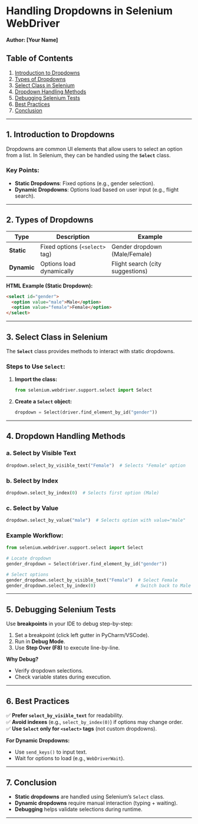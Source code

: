
# **Handling Dropdowns in Selenium WebDriver**  
**Author: [Your Name]**  

## **Table of Contents**  
1. [Introduction to Dropdowns](#introduction-to-dropdowns)  
2. [Types of Dropdowns](#types-of-dropdowns)  
3. [Select Class in Selenium](#select-class-in-selenium)  
4. [Dropdown Handling Methods](#dropdown-handling-methods)  
5. [Debugging Selenium Tests](#debugging-selenium-tests)  
6. [Best Practices](#best-practices)  
7. [Conclusion](#conclusion)  

---

## **1. Introduction to Dropdowns**  
Dropdowns are common UI elements that allow users to select an option from a list. In Selenium, they can be handled using the **`Select`** class.  

### **Key Points:**  
- **Static Dropdowns**: Fixed options (e.g., gender selection).  
- **Dynamic Dropdowns**: Options load based on user input (e.g., flight search).  

---

## **2. Types of Dropdowns**  

| Type          | Description                          | Example                          |  
|---------------|--------------------------------------|----------------------------------|  
| **Static**    | Fixed options (`<select>` tag)       | Gender dropdown (Male/Female)    |  
| **Dynamic**   | Options load dynamically             | Flight search (city suggestions) |  

**HTML Example (Static Dropdown):**  
```html
<select id="gender">
  <option value="male">Male</option>
  <option value="female">Female</option>
</select>
```

---

## **3. Select Class in Selenium**  
The **`Select`** class provides methods to interact with static dropdowns.  

### **Steps to Use `Select`:**  
1. **Import the class:**  
   ```python
   from selenium.webdriver.support.select import Select
   ```  
2. **Create a `Select` object:**  
   ```python
   dropdown = Select(driver.find_element_by_id("gender"))
   ```  

---

## **4. Dropdown Handling Methods**  

### **a. Select by Visible Text**  
```python
dropdown.select_by_visible_text("Female")  # Selects "Female" option
```  

### **b. Select by Index**  
```python
dropdown.select_by_index(0)  # Selects first option (Male)
```  

### **c. Select by Value**  
```python
dropdown.select_by_value("male")  # Selects option with value="male"
```  

### **Example Workflow:**  
```python
from selenium.webdriver.support.select import Select

# Locate dropdown
gender_dropdown = Select(driver.find_element_by_id("gender"))

# Select options
gender_dropdown.select_by_visible_text("Female")  # Select Female
gender_dropdown.select_by_index(0)               # Switch back to Male
```  

---

## **5. Debugging Selenium Tests**  
Use **breakpoints** in your IDE to debug step-by-step:  
1. Set a breakpoint (click left gutter in PyCharm/VSCode).  
2. Run in **Debug Mode**.  
3. Use **Step Over (F8)** to execute line-by-line.  

**Why Debug?**  
- Verify dropdown selections.  
- Check variable states during execution.  

---

## **6. Best Practices**  
✅ **Prefer `select_by_visible_text`** for readability.  
✅ **Avoid indexes** (e.g., `select_by_index(0)`) if options may change order.  
✅ **Use `Select` only for `<select>` tags** (not custom dropdowns).  

**For Dynamic Dropdowns:**  
- Use `send_keys()` to input text.  
- Wait for options to load (e.g., `WebDriverWait`).  

---

## **7. Conclusion**  
- **Static dropdowns** are handled using Selenium’s `Select` class.  
- **Dynamic dropdowns** require manual interaction (typing + waiting).  
- **Debugging** helps validate selections during runtime.  


---
